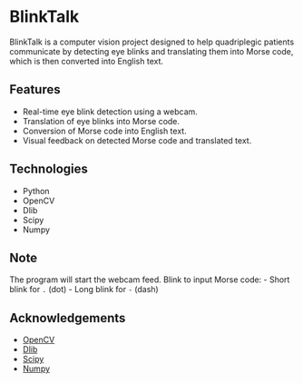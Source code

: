 # BlinkTalk
BlinkTalk is a computer vision project designed to help quadriplegic patients communicate by detecting eye blinks and translating them into Morse code, which is then converted into English text.

## Features

- Real-time eye blink detection using a webcam.
- Translation of eye blinks into Morse code.
- Conversion of Morse code into English text.
- Visual feedback on detected Morse code and translated text.

## Technologies

- Python
- OpenCV
- Dlib
- Scipy
- Numpy

## Note

The program will start the webcam feed. Blink to input Morse code:
    - Short blink for `.` (dot)
    - Long blink for `-` (dash)

## Acknowledgements

- [OpenCV](https://opencv.org/)
- [Dlib](http://dlib.net/)
- [Scipy](https://www.scipy.org/)
- [Numpy](https://numpy.org/)
